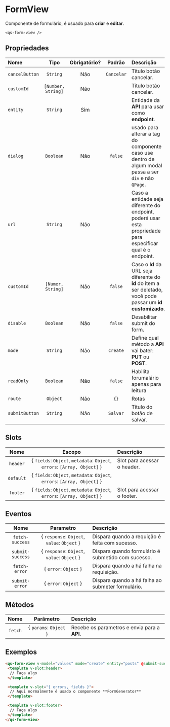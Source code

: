 # FormView

Componente de formulário, é usuado para **criar** e **editar**.
```
<qs-form-view />
```

## Propriedades

| Nome | Tipo | Obrigatório? | Padrão | Descrição |
|:-|:-:|:-:|:-:|:-|
| `cancelButton` | `String` | Não | `Cancelar` | Título botão cancelar. |
| `customId` | `[Number, String]` | Não | | Título botão cancelar. |
| `entity` | `String` | Sim | | Entidade da **API** para usar como **endpoint**. |
| `dialog` | `Boolean` | Não | `false` | usado para alterar a tag do componente caso use dentro de algum modal passa a ser `div` e não `QPage`. |
| `url` | `String` | Não |  | Caso a entidade seja diferente do endpoint, poderá usar esta propriedade para especificar qual é o endpoint. |
| `customId` | `[Numer, String]` | Não | `false` | Caso o **Id** da URL seja diferente do **id** do item a ser deletado, você pode passar um **id customizado**. |
| `disable` | `Boolean` | Não | `false` | Desabilitar submit do form. |
| `mode` | `String` | Não | `create` | Define qual método a **API** vai bater: **PUT** ou **POST**. |
| `readOnly` | `Boolean` | Não | `false` | Habilita forumalário apenas para leitura |
| `route` | `Object` | Não | `{}` | Rotas |
| `submitButton` | `String` | Não | `Salvar` | Título do botão de salvar. |

## Slots

| Nome | Escopo | Descrição |
|:-:|:-:|:-|
| `header` | { `fields`: `Object`, `metadata`: `Object`, `errors`: `[Array, Object]` } | Slot para acessar o header. |
| `default` | { `fields`: `Object`, `metadata`: `Object`, `errors`: `[Array, Object]` } | |
| `footer` | { `fields`: `Object`, `metadata`: `Object`, `errors`: `[Array, Object]` } | Slot para acessar o footer. |

## Eventos
| Nome | Parametro | Descrição |
|:-:|:-:|:-|
| `fetch-success` | { `response`: `Object`, `value`: `Object` } | Dispara quando a requição é feita com sucesso. |
| `submit-success` | { `response`: `Object`, `value`: `Object` } | Dispara quando formulário é submetido com sucesso. |
| `fetch-error` | { `error`: `Object` } | Dispara quando a há falha na requisição. |
| `submit-error` | { `error`: `Object` } | Dispara quando a há falha ao submeter formulário. |

## Métodos

| Nome | Parâmetro | Descrição |
|:-:|:-:|:-|
| `fetch` | { `params`: `Object` } | Recebe os parametros e envia para a **API**. |

## Exemplos

```html
<qs-form-view v-model="values" mode="create" entity="posts" @submit-success="__FAÇA_ALGO__">
 <template v-slot:header>
  // Faça algo
 </template>

 <template v-slot="{ errors, fields }">
  // Aqui normalmente é usado o componente **FormGenerator**
 </template>

 <template v-slot:footer>
  // Faça algo
 </template>
</qs-form-view>
```